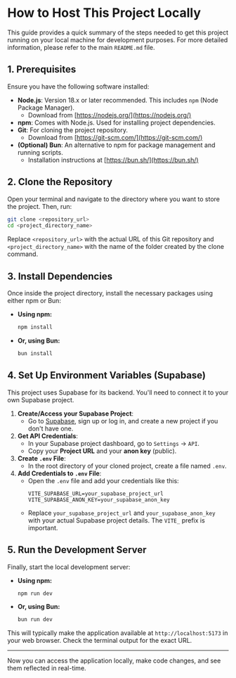 # How to Host This Project Locally

This guide provides a quick summary of the steps needed to get this project running on your local machine for development purposes. For more detailed information, please refer to the main `README.md` file.

## 1. Prerequisites

Ensure you have the following software installed:

*   **Node.js**: Version 18.x or later recommended. This includes `npm` (Node Package Manager).
    *   Download from [https://nodejs.org/](https://nodejs.org/)
*   **npm**: Comes with Node.js. Used for installing project dependencies.
*   **Git**: For cloning the project repository.
    *   Download from [https://git-scm.com/](https://git-scm.com/)
*   **(Optional) Bun**: An alternative to npm for package management and running scripts.
    *   Installation instructions at [https://bun.sh/](https://bun.sh/)

## 2. Clone the Repository

Open your terminal and navigate to the directory where you want to store the project. Then, run:

```bash
git clone <repository_url>
cd <project_directory_name>
```
Replace `<repository_url>` with the actual URL of this Git repository and `<project_directory_name>` with the name of the folder created by the clone command.

## 3. Install Dependencies

Once inside the project directory, install the necessary packages using either npm or Bun:

*   **Using npm:**
    ```bash
    npm install
    ```
*   **Or, using Bun:**
    ```bash
    bun install
    ```

## 4. Set Up Environment Variables (Supabase)

This project uses Supabase for its backend. You'll need to connect it to your own Supabase project.

1.  **Create/Access your Supabase Project**:
    *   Go to [Supabase](https://supabase.com/), sign up or log in, and create a new project if you don't have one.
2.  **Get API Credentials**:
    *   In your Supabase project dashboard, go to `Settings` -> `API`.
    *   Copy your **Project URL** and your **anon key** (public).
3.  **Create `.env` File**:
    *   In the root directory of your cloned project, create a file named `.env`.
4.  **Add Credentials to `.env` File**:
    *   Open the `.env` file and add your credentials like this:
        ```env
        VITE_SUPABASE_URL=your_supabase_project_url
        VITE_SUPABASE_ANON_KEY=your_supabase_anon_key
        ```
    *   Replace `your_supabase_project_url` and `your_supabase_anon_key` with your actual Supabase project details. The `VITE_` prefix is important.

## 5. Run the Development Server

Finally, start the local development server:

*   **Using npm:**
    ```bash
    npm run dev
    ```
*   **Or, using Bun:**
    ```bash
    bun run dev
    ```

This will typically make the application available at `http://localhost:5173` in your web browser. Check the terminal output for the exact URL.

---

Now you can access the application locally, make code changes, and see them reflected in real-time.
